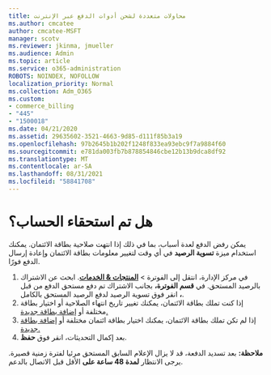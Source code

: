 ```yaml
---
title: محاولات متعددة لشحن أدوات الدفع عبر الإنترنت
ms.author: cmcatee
author: cmcatee-MSFT
manager: scotv
ms.reviewer: jkinma, jmueller
ms.audience: Admin
ms.topic: article
ms.service: o365-administration
ROBOTS: NOINDEX, NOFOLLOW
localization_priority: Normal
ms.collection: Adm_O365
ms.custom:
- commerce_billing
- "445"
- "1500018"
ms.date: 04/21/2020
ms.assetid: 29635602-3521-4663-9d85-d111f85b3a19
ms.openlocfilehash: 97b2645b1b202f1248f833ea93ebc9f7a9884f60
ms.sourcegitcommit: e781da003fb7b878854846cbe12b13b9dca8df92
ms.translationtype: MT
ms.contentlocale: ar-SA
ms.lasthandoff: 08/31/2021
ms.locfileid: "58841708"
---
```

# <a name="past-due-account"></a>هل تم استحقاء الحساب؟

يمكن رفض الدفع لعدة أسباب، بما في ذلك إذا انتهت صلاحية بطاقة الائتمان. يمكنك استخدام ميزة **تسوية الرصيد** في أي وقت لتغيير معلومات بطاقة الائتمان وإعادة إرسال الدفع فورًا.

1. في مركز الإدارة، انتقل إلى الفوترة > **[المنتجات & الخدمات](https://go.microsoft.com/fwlink/p/?linkid=842054)**.
ابحث عن الاشتراك بالرصيد المستحق. في **قسم الفوترة،** بجانب الاشتراك تم دفع  مستحق الدفع من قبل **،** انقر فوق تسوية الرصيد لدفع الرصيد المستحق بالكامل.
2. إذا كنت تملك بطاقة الائتمان، يمكنك تغيير تاريخ انتهاء الصلاحية أو اختيار بطاقة مختلفة أو [إضافة بطاقة جديدة.](https://docs.microsoft.com/microsoft-365/commerce/billing-and-payments/manage-payment-methods)
3. إذا لم تكن تملك بطاقة الائتمان، يمكنك اختيار بطاقة ائتمان مختلفة أو [إضافة بطاقة جديدة.](https://docs.microsoft.com/microsoft-365/commerce/billing-and-payments/manage-payment-methods)
4. بعد إكمال التحديثات، انقر فوق **حفظ**.

**ملاحظة:** بعد تسديد الدفعة، قد لا يزال الإعلام السابق المستحق مرئيا لفترة زمنية قصيرة. يرجى الانتظار **لمدة 48 ساعة على** الأقل قبل الاتصال بالدعم.
